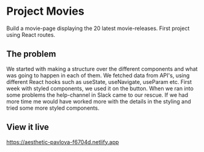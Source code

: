 # Project Movies

Build a movie-page displaying the 20 latest movie-releases.
First project using React routes.

## The problem

We started with making a structure over the different components and what was going to happen in each of them.
We fetched data from API's, using different React hooks such as useState, useNavigate, useParam etc. First week with styled components, we used 
it on the button.
When we ran into some problems the help-channel in Slack came to our rescue.
If we had more time me would have worked more with the details in the styling and tried some more styled components.

## View it live

https://aesthetic-pavlova-f6704d.netlify.app

